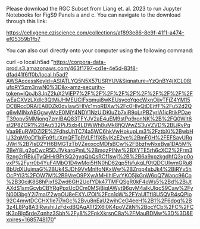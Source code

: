 Please download the RGC Subset from Liang et. al. 2023 to run Jupyter Notebooks for
FigS9 Panels a and c. You can navigate to the download through this link:

https://cellxgene.cziscience.com/collections/af893e86-8e9f-41f1-a474-ef05359b1fb7

You can also curl directly onto your computer using the following command:

curl -o local.h5ad "https://corpora-data-prod.s3.amazonaws.com/463f1797-cd1e-4e5d-83f8-dfad41f6ff0b/local.h5ad?AWSAccessKeyId=ASIATLYQ5N5X57USRYUV&Signature=YzQnBY4jXCL08IufpRY5zm3nwN0%3D&x-amz-security-token=IQoJb3JpZ2luX2VjEP7%2F%2F%2F%2F%2F%2F%2F%2F%2F%2FwEaCXVzLXdlc3QtMiJHMEUCIFxgmuj8wKEUsycoYgocWxnOijvTFjZ4YM15DC8RccDRAiEA8DZk0dyIaw5HlVc1moRBXw%2Fc0HlyQtDEjtfF%2Fu52d2Qq6wMINxABGgwyMzE0MjY4NDY1NzUiDKluZb7xiR9oLrPBZyrIA1icRtikPDaeT39opv5MMjong7zmlBAQ83TFYJV2aE4uEM9stPp9ronNK%2B%2FQ0Wlt6st2P8ZCR1%2BAu532PiJ5xb4LDWWh8uMk8fjQWwZS3uVZVD%2BLjRyPqVaa9EuRWDZl2E%2FdhsUhTC74a5WC6hkVwHokupLm3%2FztbXi%2BwbHlJ32gM9oDf1xiFp9fLrXmQFTpRVLF1fiXBvIKzE2ve%2BmF0H%2FEFSayURqJWrl%2B7IsD2YH6BMGTzTbVZeoxccMDfsBCw%2FBbzfwNxeBya1DA5M%2BeY8Lg2gCwcR5DJ1VkaroPmL%2BmqzPINw%2BXYTE5rh6cXC2%2Frm3Rzng2rRBjujTyQHHrBPrSQ2gyqQbQsRCf1swj%2B%2B6a9xpzkgdhfQ3xp0ovxP%2Fyrr0b4YuF4MbO1D4wMoi5HN0hD62qp5fsfukgLf0tQDCUIwmGRu8BbUdXUujmaG%2BUk4SJDh9VvMnlfoNKxWw%2BZrpp4sbJk4%2BiRYv5hOcPYI3%2FOW7M%2B9VreO9PXyrAMHIhIEvrYKO5jkGnW6pQ7Wapc96Co%2B30cjK8S8hPjxfSZwd6GH2UofYDk47TMFQSgR0kF4oWs5%2Bd%2BiJtAXdS1smGcybCBYRgPpxUcDCm0MSjBjqlAWyt96gyM4alkUlqcS9Caw%2FyN00l3bgY2i7malZ2wgOU8eEXYJZOI%2Fcn1oW%2FYaUITfI8U5QVR4sQPio92C4mwtDCCHX1le7j7nGc%2Bvu8nEaU2wihCeG4eeH%2B1%2F6dpg%2B3z4L8Pg8A3lRwshiJzFdxdBQAgATf2X6l0K4poVZitN%2BocYCb%2FC%2FCtK3oBIg5rdeZqnhz3Sbh%2Fy8%2FqkXkrsnC8a%2FMauBDMw%3D%3D&Expires=1685748170"
